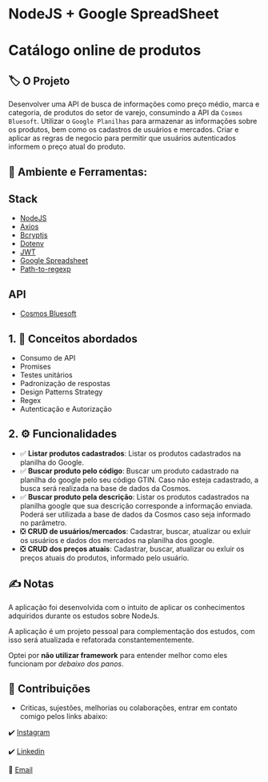 # NodeJS + Google SpreadSheet
# Catálogo online de produtos

## :label: O Projeto

Desenvolver uma API de busca de informações como preço médio, marca e categoria, de produtos do setor de varejo, consumindo a API da `Cosmos Bluesoft`. Utilizar o `Google Planilhas` para armazenar as informações sobre os produtos, bem como os cadastros de usuários e mercados. Criar e aplicar as regras de negocio para permitir que usuários autenticados informem o preço atual do produto.

## **:construction: Ambiente e Ferramentas:**

## Stack

- [NodeJS]()
- [Axios](https://axios-http.com/ptbr/docs/intro)
- [Bcryptjs](https://www.npmjs.com/package/bcryptjs)
- [Dotenv](https://www.npmjs.com/package/dotenv)
- [JWT](https://jwt.io/)
- [Google Spreadsheet](https://www.npmjs.com/package/google-spreadsheet)
- [Path-to-regexp](https://www.npmjs.com/package/path-to-regexp)

## API

- [Cosmos Bluesoft](https://cosmos.bluesoft.com.br/api)

## **1. :bookmark_tabs: Conceitos abordados**

- Consumo de API
- Promises
- Testes unitários
- Padronização de respostas
- Design Patterns Strategy
- Regex
- Autenticação e Autorização

## **2. :gear: Funcionalidades**

- :white_check_mark: **Listar produtos cadastrados**: Listar os produtos cadastrados na planilha do Google.
- :white_check_mark: **Buscar produto pelo código**: Buscar um produto cadastrado na planilha do google pelo seu código GTIN. Caso não esteja cadastrado, a busca será realizada na base de dados da Cosmos.
- :white_check_mark: **Buscar produto pela descrição**: Listar os produtos cadastrados na planilha google que sua descrição corresponde a informação enviada. Poderá ser utilizada a base de dados da Cosmos caso seja informado no parâmetro.
- :negative_squared_cross_mark: **CRUD de usuários/mercados**: Cadastrar, buscar, atualizar ou exluir os usuários e dados dos mercados na planilha dos google.
- :negative_squared_cross_mark: **CRUD dos preços atuais**: Cadastrar, buscar, atualizar ou exluir os preços atuais do produtos, informado pelo usuário.

## :writing_hand: Notas

A aplicação foi desenvolvida com o intuito de aplicar os conhecimentos adquiridos durante os estudos sobre NodeJs.

A aplicação é um projeto pessoal para complementação dos estudos, com isso será atualizada e refatorada constantementemente.

Optei por **não utilizar framework** para entender melhor como eles funcionam por *debaixo dos panos*.

## :handshake: Contribuições

- Criticas, sujestões, melhorias ou colaborações, entrar em contato comigo pelos links abaixo:

:heavy_check_mark: [Instagram](https://www.instagram.com/arthur_fcouto/)

:heavy_check_mark: [Linkedin](https://www.linkedin.com/in/arthur-couto-b8181743/)

:e-mail: [Email](mailto:arthur_fouto@yahoo.com.br)




